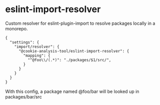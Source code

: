# eslint-import-resolver

Custom resolver for eslint-plugin-import to resolve packages locally in a monorepo.

```
{
  "settings": {
    "import/resolver": {
      "@cookie-analysis-tool/eslint-import-resolver": {
        "mapping": {
          "^@foo\\/(.*)": "./packages/$1/src/",
        }
      }
    }
  }
}
```

With this config, a package named @foo/bar will be looked up in packages/bar/src